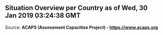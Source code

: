 ## Situation Overview per Country as of Wed, 30 Jan 2019 03:24:38 GMT

Source: **ACAPS (Assessment Capacities Project) - https://www.acaps.org**